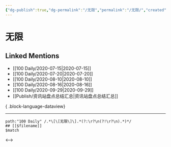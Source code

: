 ```yaml
---
{"dg-publish":true,"dg-permalink":"/无限","permalink":"/无限/","created":"2023-04-06T20:55:39.000+08:00","updated":"2023-04-06T20:55:39.000+08:00"}
---
```


# 无限

## Linked Mentions
- [[100 Daily/2020-07-15\|2020-07-15]]
- [[100 Daily/2020-07-20\|2020-07-20]]
- [[100 Daily/2020-08-10\|2020-08-10]]
- [[100 Daily/2020-08-16\|2020-08-16]]
- [[100 Daily/2020-09-29\|2020-09-29]]
- [[Publish/资讯站盘点总结汇总\|资讯站盘点总结汇总]]

{ .block-language-dataview}

---

```expander
path:"100 Daily" /.*\[\[无限\]\].*(?:\r?\n(?!\r?\n).*)*/
## [[$filename]]
$match
```

<-->